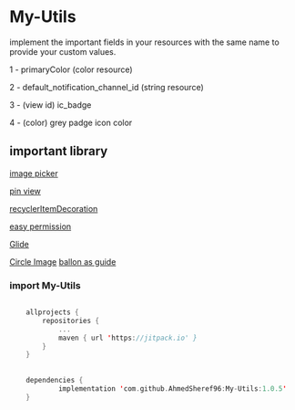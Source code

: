 # My-Utils

implement the important fields in your resources with the same name to provide your custom values.

1 - primaryColor  (color resource)

2 - default_notification_channel_id  (string resource)

3 - (view id) ic_badge 

4 - (color) grey padge icon color







## important library


[image picker](https://github.com/Dhaval2404/ImagePicker)

[pin view](https://github.com/ChaosLeung/PinView)

[recyclerItemDecoration](https://github.com/xabaras/RecyclerViewSwipeDecorator)

[easy permission](https://github.com/googlesamples/easypermissions)

[Glide](https://github.com/bumptech/glide)

[Circle Image](https://github.com/hdodenhof/CircleImageView)
[ballon as guide](https://github.com/skydoves/Balloon)

### import My-Utils
```Kotlin

	allprojects {
		repositories {
			...
			maven { url 'https://jitpack.io' }
		}
	}
  
  
  	dependencies {
	        implementation 'com.github.AhmedSheref96:My-Utils:1.0.5'
	}





